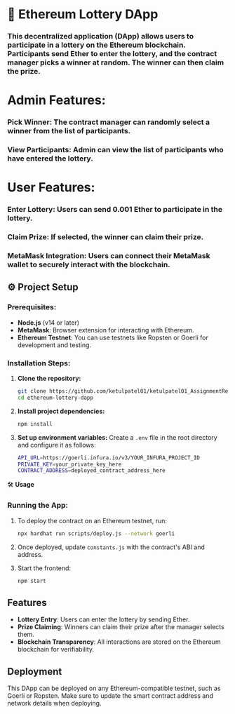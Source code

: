 # 🎲 Ethereum Lottery DApp

### This decentralized application (DApp) allows users to participate in a lottery on the Ethereum blockchain. Participants send Ether to enter the lottery, and the contract manager picks a winner at random. The winner can then claim the prize.

# Admin Features:
### Pick Winner: The contract manager can randomly select a winner from the list of participants.
### View Participants: Admin can view the list of participants who have entered the lottery.

# User Features:
### Enter Lottery: Users can send 0.001 Ether to participate in the lottery.
### Claim Prize: If selected, the winner can claim their prize.
### MetaMask Integration: Users can connect their MetaMask wallet to securely interact with the blockchain.

## ⚙️ Project Setup

### Prerequisites:
- **Node.js** (v14 or later)
- **MetaMask**: Browser extension for interacting with Ethereum.
- **Ethereum Testnet**: You can use testnets like Ropsten or Goerli for development and testing.

### Installation Steps:
1. **Clone the repository:**
   ```bash
   git clone https://github.com/ketulpatel01/ketulpatel01_AssignmentRepo/tree/main/Final%20Assignment
   cd ethereum-lottery-dapp
   ```

2. **Install project dependencies:**
   ```bash
   npm install
   ```

3. **Set up environment variables:**
   Create a `.env` file in the root directory and configure it as follows:
   ```bash
   API_URL=https://goerli.infura.io/v3/YOUR_INFURA_PROJECT_ID
   PRIVATE_KEY=your_private_key_here
   CONTRACT_ADDRESS=deployed_contract_address_here
   ```

🛠️ **Usage**

### Running the App:
1. To deploy the contract on an Ethereum testnet, run:
   ```bash
   npx hardhat run scripts/deploy.js --network goerli
   ```

2. Once deployed, update `constants.js` with the contract's ABI and address.

3. Start the frontend:
   ```bash
   npm start
   ```

## Features

- **Lottery Entry**: Users can enter the lottery by sending Ether.
- **Prize Claiming**: Winners can claim their prize after the manager selects them.
- **Blockchain Transparency**: All interactions are stored on the Ethereum blockchain for verifiability.

## Deployment

This DApp can be deployed on any Ethereum-compatible testnet, such as Goerli or Ropsten. Make sure to update the smart contract address and network details when deploying.

